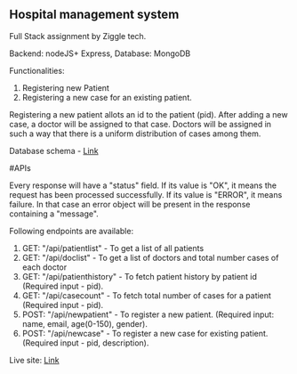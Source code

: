 
## Hospital management system

Full Stack assignment by Ziggle tech.

Backend: nodeJS+ Express,
Database: MongoDB

Functionalities:
1. Registering new Patient
2. Registering a new case for an existing patient.

Registering a new patient allots an id to the patient (pid).
After adding a new case, a doctor will be assigned to that case.
Doctors will be assigned in such a way that there is a uniform distribution of cases among them.

Database schema - [Link](https://github.com/cod-OR/hospital-management/blob/main/schema.js)

#APIs

Every response will have a "status" field.
If its value is "OK", it means the request has been processed successfully.
If its value is "ERROR", it means failure. In that case an error object will be present in the response containing a "message".

Following endpoints are available:

1. GET: "/api/patientlist"     -   To get a list of all patients
2. GET: "/api/doclist"         -   To get a list of doctors and total number cases of each doctor
3. GET: "/api/patienthistory"  -   To fetch patient history by patient id (Required input - pid).
4. GET: "/api/casecount"       -   To fetch total number of cases for a patient (Required input - pid).
5. POST: "/api/newpatient"     -   To register a new patient. (Required input: name, email, age(0-150), gender).
6. POST: "/api/newcase"        -   To register a new case for existing patient. (Required input - pid, description).

Live site: [Link](https://damp-basin-13149.herokuapp.com/)
